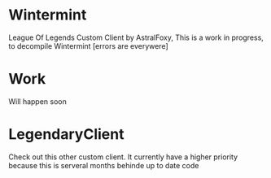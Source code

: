 Wintermint
==========

League Of Legends Custom Client by AstralFoxy, This is a work in progress, to decompile Wintermint [errors are everywere]


Work
====

Will happen soon

LegendaryClient
===============

Check out this other custom client. It currently have a higher priority because this is serveral months behinde up to date code
